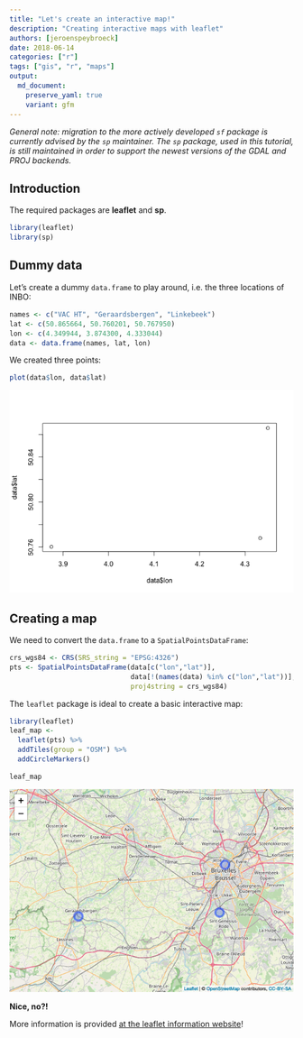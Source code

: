 ```yaml
---
title: "Let's create an interactive map!"
description: "Creating interactive maps with leaflet"
authors: [jeroenspeybroeck]
date: 2018-06-14
categories: ["r"]
tags: ["gis", "r", "maps"]
output:
  md_document:
    preserve_yaml: true
    variant: gfm
---
```


*General note: migration to the more actively developed `sf` package is
currently advised by the `sp` maintainer.* *The `sp` package, used in
this tutorial, is still maintained in order to support the newest
versions of the GDAL and PROJ backends.*

## Introduction

The required packages are **leaflet** and **sp**.

``` r
library(leaflet)
library(sp)
```

## Dummy data

Let’s create a dummy `data.frame` to play around, i.e. the three
locations of INBO:

``` r
names <- c("VAC HT", "Geraardsbergen", "Linkebeek")
lat <- c(50.865664, 50.760201, 50.767950)
lon <- c(4.349944, 3.874300, 4.333044)
data <- data.frame(names, lat, lon)
```

We created three points:

``` r
plot(data$lon, data$lat)
```

![](index_files/figure-gfm/unnamed-chunk-3-1.png)<!-- -->

## Creating a map

We need to convert the `data.frame` to a `SpatialPointsDataFrame`:

``` r
crs_wgs84 <- CRS(SRS_string = "EPSG:4326")
pts <- SpatialPointsDataFrame(data[c("lon","lat")], 
                              data[!(names(data) %in% c("lon","lat"))],
                              proj4string = crs_wgs84)
```

The `leaflet` package is ideal to create a basic interactive map:

``` r
library(leaflet)
leaf_map <-
  leaflet(pts) %>% 
  addTiles(group = "OSM") %>%
  addCircleMarkers()
```

``` r
leaf_map
```

![](index_files/figure-gfm/unnamed-chunk-6-1.png)<!-- -->

**Nice, no?!**

More information is provided [at the leaflet information
website](https://rstudio.github.io/leaflet/)!
